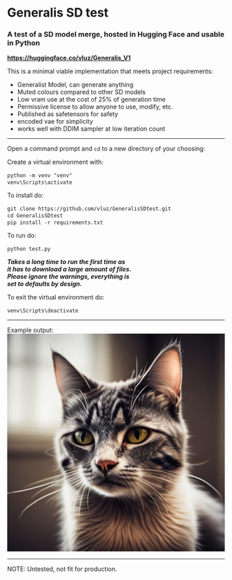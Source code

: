 # Generalis SD test

### A test of a SD model merge, hosted in Hugging Face and usable in Python

__https://huggingface.co/vluz/Generalis_V1__

This is a minimal viable implementation that meets project requirements:
  - Generalist Model, can generate anything
  - Muted colours compared to other SD models
  - Low vram use at the cost of 25% of generation time
  - Permissive license to allow anyone to use, modify, etc.
  - Published as safetensors for safety
  - encoded vae for simplicity
  - works well with DDIM sampler at low iteration count

<hr>

Open a command prompt and `cd` to a new directory of your choosing:

Create a virtual environment with:
```
python -m venv "venv"
venv\Scripts\activate
```

To install do:
```
git clone https://github.com/vluz/GeneralisSDtest.git
cd GeneralisSDtest
pip install -r requirements.txt
```

To run do:<br>
```
python test.py
``` 

***Takes a long time to run the first time as*** 
<br>
***it has to download a large amount of files.***
<br>
***Please ignore the warnings, everything is***
<br>
***set to defaults by design.***

To exit the virtual environment do:
```
venv\Scripts\deactivate
```

<hr>

Example output:
<br>
![Image1](cat01.png?raw=true "Image 1")

<hr>

NOTE: Untested, not fit for production.

<br>
